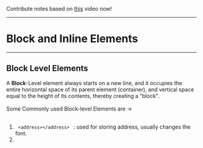 Contribute notes based on [this](https://www.youtube.com/watch?v=ZYbajSqMrN4&list=PL2kSRH_DmWVbKFpYn3drI8Qf66ZpvZ_3L&index=3) video now!
<br><hr>
# **Block and Inline Elements** # 
<hr>

## **Block Level Elements** ##
  A **Block**-Level element always starts on a new line, and it occupies the entire horizontal space of its parent element (container), and vertical space equal to the height of     its contents, thereby creating a "block".
 <br><br>
 Some Commonly used Block-level Elements are -><br><br>
 1. <code> &lt;address&gt;&lt;/address&gt; </code> : used for storing address, usually changes the font.
 2. 

